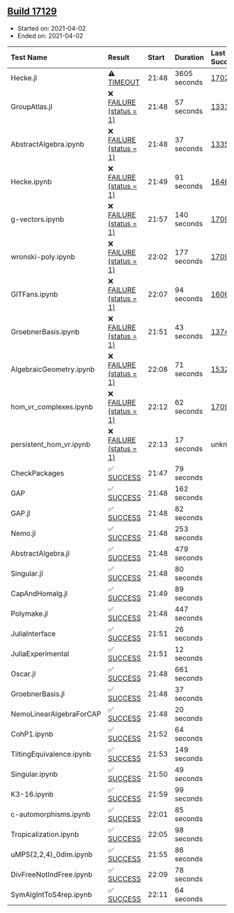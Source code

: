## [Build 17129](https://oscarci.mathematik.uni-kl.de/job/oscar/17129/)

* Started on: 2021-04-02
* Ended on: 2021-04-02

| Test Name    | Result | Start | Duration | Last Success | First Failure |
|:-------------|:-------|:------|:---------|:-------------|:--------------|
| Hecke.jl | ⚠ [TIMEOUT](https://oscarci.mathematik.uni-kl.de/job/oscar/17129/artifact/logs/build-17129/Hecke.jl.log) | 21:48 | 3605 seconds | [17022](https://oscarci.mathematik.uni-kl.de/job/oscar/17022/) | [17023](https://oscarci.mathematik.uni-kl.de/job/oscar/17023/) |
| GroupAtlas.jl | ❌ [FAILURE (status = 1)](https://oscarci.mathematik.uni-kl.de/job/oscar/17129/artifact/logs/build-17129/GroupAtlas.jl.log) | 21:48 | 57 seconds | [13311](https://oscarci.mathematik.uni-kl.de/job/oscar/13311/) | [13312](https://oscarci.mathematik.uni-kl.de/job/oscar/13312/) |
| AbstractAlgebra.ipynb | ❌ [FAILURE (status = 1)](https://oscarci.mathematik.uni-kl.de/job/oscar/17129/artifact/logs/build-17129/AbstractAlgebra.ipynb.log) | 21:48 | 37 seconds | [13355](https://oscarci.mathematik.uni-kl.de/job/oscar/13355/) | [13356](https://oscarci.mathematik.uni-kl.de/job/oscar/13356/) |
| Hecke.ipynb | ❌ [FAILURE (status = 1)](https://oscarci.mathematik.uni-kl.de/job/oscar/17129/artifact/logs/build-17129/Hecke.ipynb.log) | 21:49 | 91 seconds | [16463](https://oscarci.mathematik.uni-kl.de/job/oscar/16463/) | [16464](https://oscarci.mathematik.uni-kl.de/job/oscar/16464/) |
| g-vectors.ipynb | ❌ [FAILURE (status = 1)](https://oscarci.mathematik.uni-kl.de/job/oscar/17129/artifact/logs/build-17129/g-vectors.ipynb.log) | 21:57 | 140 seconds | [17099](https://oscarci.mathematik.uni-kl.de/job/oscar/17099/) | [17100](https://oscarci.mathematik.uni-kl.de/job/oscar/17100/) |
| wronski-poly.ipynb | ❌ [FAILURE (status = 1)](https://oscarci.mathematik.uni-kl.de/job/oscar/17129/artifact/logs/build-17129/wronski-poly.ipynb.log) | 22:02 | 177 seconds | [17098](https://oscarci.mathematik.uni-kl.de/job/oscar/17098/) | [17099](https://oscarci.mathematik.uni-kl.de/job/oscar/17099/) |
| GITFans.ipynb | ❌ [FAILURE (status = 1)](https://oscarci.mathematik.uni-kl.de/job/oscar/17129/artifact/logs/build-17129/GITFans.ipynb.log) | 22:07 | 94 seconds | [16068](https://oscarci.mathematik.uni-kl.de/job/oscar/16068/) | [16069](https://oscarci.mathematik.uni-kl.de/job/oscar/16069/) |
| GroebnerBasis.ipynb | ❌ [FAILURE (status = 1)](https://oscarci.mathematik.uni-kl.de/job/oscar/17129/artifact/logs/build-17129/GroebnerBasis.ipynb.log) | 21:51 | 43 seconds | [13748](https://oscarci.mathematik.uni-kl.de/job/oscar/13748/) | [13749](https://oscarci.mathematik.uni-kl.de/job/oscar/13749/) |
| AlgebraicGeometry.ipynb | ❌ [FAILURE (status = 1)](https://oscarci.mathematik.uni-kl.de/job/oscar/17129/artifact/logs/build-17129/AlgebraicGeometry.ipynb.log) | 22:08 | 71 seconds | [15322](https://oscarci.mathematik.uni-kl.de/job/oscar/15322/) | [15323](https://oscarci.mathematik.uni-kl.de/job/oscar/15323/) |
| hom_vr_complexes.ipynb | ❌ [FAILURE (status = 1)](https://oscarci.mathematik.uni-kl.de/job/oscar/17129/artifact/logs/build-17129/hom_vr_complexes.ipynb.log) | 22:12 | 62 seconds | [17099](https://oscarci.mathematik.uni-kl.de/job/oscar/17099/) | [17100](https://oscarci.mathematik.uni-kl.de/job/oscar/17100/) |
| persistent_hom_vr.ipynb | ❌ [FAILURE (status = 1)](https://oscarci.mathematik.uni-kl.de/job/oscar/17129/artifact/logs/build-17129/persistent_hom_vr.ipynb.log) | 22:13 | 17 seconds | unknown | unknown |
| CheckPackages | ✅ [SUCCESS](https://oscarci.mathematik.uni-kl.de/job/oscar/17129/artifact/logs/build-17129/CheckPackages.log) | 21:47 | 79 seconds |  |  |
| GAP | ✅ [SUCCESS](https://oscarci.mathematik.uni-kl.de/job/oscar/17129/artifact/logs/build-17129/GAP.log) | 21:48 | 162 seconds |  |  |
| GAP.jl | ✅ [SUCCESS](https://oscarci.mathematik.uni-kl.de/job/oscar/17129/artifact/logs/build-17129/GAP.jl.log) | 21:48 | 82 seconds |  |  |
| Nemo.jl | ✅ [SUCCESS](https://oscarci.mathematik.uni-kl.de/job/oscar/17129/artifact/logs/build-17129/Nemo.jl.log) | 21:48 | 253 seconds |  |  |
| AbstractAlgebra.jl | ✅ [SUCCESS](https://oscarci.mathematik.uni-kl.de/job/oscar/17129/artifact/logs/build-17129/AbstractAlgebra.jl.log) | 21:48 | 479 seconds |  |  |
| Singular.jl | ✅ [SUCCESS](https://oscarci.mathematik.uni-kl.de/job/oscar/17129/artifact/logs/build-17129/Singular.jl.log) | 21:48 | 80 seconds |  |  |
| CapAndHomalg.jl | ✅ [SUCCESS](https://oscarci.mathematik.uni-kl.de/job/oscar/17129/artifact/logs/build-17129/CapAndHomalg.jl.log) | 21:49 | 89 seconds |  |  |
| Polymake.jl | ✅ [SUCCESS](https://oscarci.mathematik.uni-kl.de/job/oscar/17129/artifact/logs/build-17129/Polymake.jl.log) | 21:48 | 447 seconds |  |  |
| JuliaInterface | ✅ [SUCCESS](https://oscarci.mathematik.uni-kl.de/job/oscar/17129/artifact/logs/build-17129/JuliaInterface.log) | 21:51 | 26 seconds |  |  |
| JuliaExperimental | ✅ [SUCCESS](https://oscarci.mathematik.uni-kl.de/job/oscar/17129/artifact/logs/build-17129/JuliaExperimental.log) | 21:51 | 12 seconds |  |  |
| Oscar.jl | ✅ [SUCCESS](https://oscarci.mathematik.uni-kl.de/job/oscar/17129/artifact/logs/build-17129/Oscar.jl.log) | 21:48 | 661 seconds |  |  |
| GroebnerBasis.jl | ✅ [SUCCESS](https://oscarci.mathematik.uni-kl.de/job/oscar/17129/artifact/logs/build-17129/GroebnerBasis.jl.log) | 21:48 | 37 seconds |  |  |
| NemoLinearAlgebraForCAP | ✅ [SUCCESS](https://oscarci.mathematik.uni-kl.de/job/oscar/17129/artifact/logs/build-17129/NemoLinearAlgebraForCAP.log) | 21:48 | 20 seconds |  |  |
| CohP1.ipynb | ✅ [SUCCESS](https://oscarci.mathematik.uni-kl.de/job/oscar/17129/artifact/logs/build-17129/CohP1.ipynb.log) | 21:52 | 64 seconds |  |  |
| TiltingEquivalence.ipynb | ✅ [SUCCESS](https://oscarci.mathematik.uni-kl.de/job/oscar/17129/artifact/logs/build-17129/TiltingEquivalence.ipynb.log) | 21:53 | 149 seconds |  |  |
| Singular.ipynb | ✅ [SUCCESS](https://oscarci.mathematik.uni-kl.de/job/oscar/17129/artifact/logs/build-17129/Singular.ipynb.log) | 21:50 | 49 seconds |  |  |
| K3-16.ipynb | ✅ [SUCCESS](https://oscarci.mathematik.uni-kl.de/job/oscar/17129/artifact/logs/build-17129/K3-16.ipynb.log) | 21:59 | 99 seconds |  |  |
| c-automorphisms.ipynb | ✅ [SUCCESS](https://oscarci.mathematik.uni-kl.de/job/oscar/17129/artifact/logs/build-17129/c-automorphisms.ipynb.log) | 22:01 | 85 seconds |  |  |
| Tropicalization.ipynb | ✅ [SUCCESS](https://oscarci.mathematik.uni-kl.de/job/oscar/17129/artifact/logs/build-17129/Tropicalization.ipynb.log) | 22:05 | 98 seconds |  |  |
| uMPS(2,2,4)_0dim.ipynb | ✅ [SUCCESS](https://oscarci.mathematik.uni-kl.de/job/oscar/17129/artifact/logs/build-17129/uMPS-2-2-4-_0dim.ipynb.log) | 21:55 | 86 seconds |  |  |
| DivFreeNotIndFree.ipynb | ✅ [SUCCESS](https://oscarci.mathematik.uni-kl.de/job/oscar/17129/artifact/logs/build-17129/DivFreeNotIndFree.ipynb.log) | 22:09 | 78 seconds |  |  |
| SymAlgIntToS4rep.ipynb | ✅ [SUCCESS](https://oscarci.mathematik.uni-kl.de/job/oscar/17129/artifact/logs/build-17129/SymAlgIntToS4rep.ipynb.log) | 22:11 | 64 seconds |  |  |
